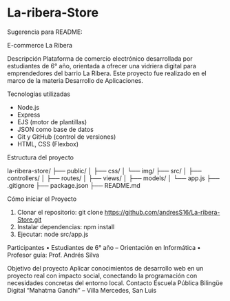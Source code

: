 # La-ribera-Store
Sugerencia para README:

E-commerce La Ribera

Descripción
Plataforma de comercio electrónico desarrollada por estudiantes de 6° año, orientada a ofrecer una vidriera digital para emprendedores del barrio La Ribera. Este proyecto fue realizado en el marco de la materia Desarrollo de Aplicaciones.

Tecnologías utilizadas
- Node.js
- Express
- EJS (motor de plantillas)
- JSON como base de datos
- Git y GitHub (control de versiones)
- HTML, CSS (Flexbox)

 Estructura del proyecto

la-ribera-store/
├── public/
│   ├── css/
│   └── img/
├── src/
│   ├── controllers/
│   ├── routes/
│   ├── views/
│   ├── models/
│   └── app.js
├── .gitignore
├── package.json
├── README.md

 Cómo iniciar el Proyecto
1.	Clonar el repositorio:
git clone https://github.com/andresS16/La-ribera-Store.git
2.	Instalar dependencias:
npm install
3.	Ejecutar:
node src/app.js

Participantes
•	Estudiantes de 6° año – Orientación en Informática
•	Profesor guía: Prof. Andrés Silva

Objetivo del proyecto
Aplicar conocimientos de desarrollo web en un proyecto real con impacto social, conectando la programación con necesidades concretas del entorno local.
Contacto
Escuela Pública Bilingüe Digital “Mahatma Gandhi” – Villa Mercedes, San Luis

